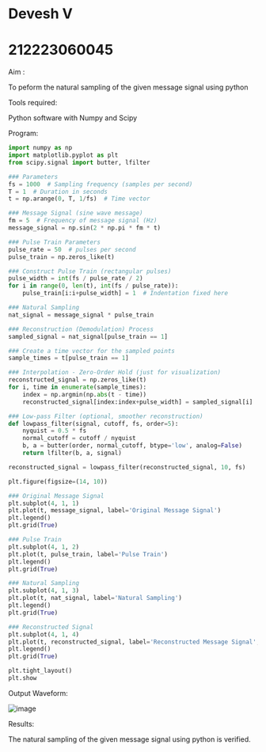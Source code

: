 # Devesh V
# 212223060045
Aim :

To peform the natural sampling of the given message signal using python

Tools required:

Python software with Numpy and Scipy

Program:
~~~ python
import numpy as np
import matplotlib.pyplot as plt
from scipy.signal import butter, lfilter

### Parameters
fs = 1000  # Sampling frequency (samples per second)
T = 1  # Duration in seconds
t = np.arange(0, T, 1/fs)  # Time vector

### Message Signal (sine wave message)
fm = 5  # Frequency of message signal (Hz)
message_signal = np.sin(2 * np.pi * fm * t)

### Pulse Train Parameters
pulse_rate = 50  # pulses per second
pulse_train = np.zeros_like(t)

### Construct Pulse Train (rectangular pulses)
pulse_width = int(fs / pulse_rate / 2)
for i in range(0, len(t), int(fs / pulse_rate)):
    pulse_train[i:i+pulse_width] = 1  # Indentation fixed here

### Natural Sampling
nat_signal = message_signal * pulse_train

### Reconstruction (Demodulation) Process
sampled_signal = nat_signal[pulse_train == 1]

### Create a time vector for the sampled points
sample_times = t[pulse_train == 1]

### Interpolation - Zero-Order Hold (just for visualization)
reconstructed_signal = np.zeros_like(t)
for i, time in enumerate(sample_times):
    index = np.argmin(np.abs(t - time))
    reconstructed_signal[index:index+pulse_width] = sampled_signal[i]

### Low-pass Filter (optional, smoother reconstruction)
def lowpass_filter(signal, cutoff, fs, order=5):
    nyquist = 0.5 * fs
    normal_cutoff = cutoff / nyquist
    b, a = butter(order, normal_cutoff, btype='low', analog=False)
    return lfilter(b, a, signal)

reconstructed_signal = lowpass_filter(reconstructed_signal, 10, fs)

plt.figure(figsize=(14, 10))

### Original Message Signal
plt.subplot(4, 1, 1)
plt.plot(t, message_signal, label='Original Message Signal')
plt.legend()
plt.grid(True)

### Pulse Train
plt.subplot(4, 1, 2)
plt.plot(t, pulse_train, label='Pulse Train')
plt.legend()
plt.grid(True)

### Natural Sampling
plt.subplot(4, 1, 3)
plt.plot(t, nat_signal, label='Natural Sampling')
plt.legend()
plt.grid(True)

### Reconstructed Signal
plt.subplot(4, 1, 4)
plt.plot(t, reconstructed_signal, label='Reconstructed Message Signal', color='green')
plt.legend()
plt.grid(True)

plt.tight_layout()
plt.show
~~~ 

Output Waveform:

![image](https://github.com/user-attachments/assets/5da213e9-bc69-4180-a8d6-c6fcdb83148b)

Results:

The natural sampling of the given message signal using python is verified.



